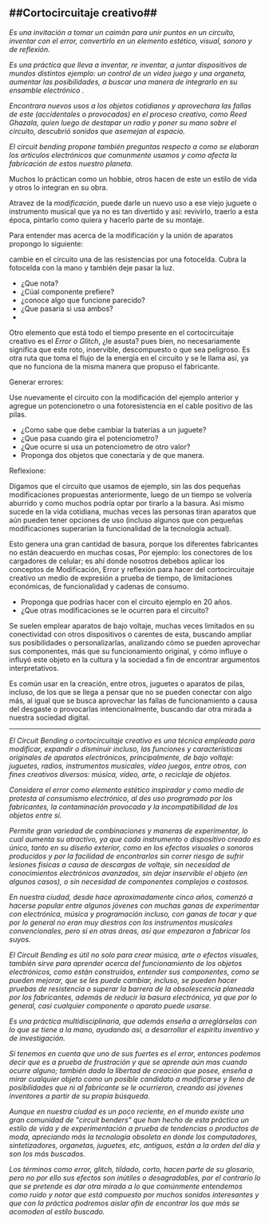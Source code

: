 ##Cortocircuitaje creativo##
----



*Es una invitación a tomar un caimán para unir puntos en un circuito, inventar con el error, convertirlo en un elemento estético, visual, sonoro y de reflexión.*


*Es una práctica que lleva a inventar, re inventar, a juntar dispositivos de mundos distintos ejemplo: un control de un video juego y una organeta, aumentar las posibilidades, a buscar una manera de integrarlo en su ensamble electrónico .* 


*Encontrara nuevos usos a los objetos cotidianos y aprovechara las fallas de este (accidentales o provocadas) en el proceso creativo, como Reed Ghazala, quien luego de destapar un radio y poner su mano sobre el circuito, descubrió sonidos que asemejan al espacio.*

*El circuit bending propone también preguntas respecto a como se elaboran los articulos electrónicos que comunmente usamos y como afecta la fabricación de estos nuestro planeta.* 



Muchos lo práctican como un hobbie, otros hacen de este un estilo de vida y otros lo integran en su obra.

Atravez de la *modificación*, puede darle un nuevo uso a ese viejo juguete o instrumento musical que ya no es tan divertido y así: revivirlo, traerlo a esta época, pintarlo como quiera y hacerlo parte de su montaje.


Para entender mas acerca de la modificación y la unión de aparatos propongo lo siguiente:


cambie en el circuito una de las resistencias por una fotocelda.
Cubra la fotocelda con la mano y también deje pasar la luz.

* ¿Que nota?
* ¿Cúal componente prefiere? 
* ¿conoce algo que funcione parecido?
* ¿Que pasaría si usa ambos?
* 


Otro elemento que está todo el tiempo presente en el cortocircuitaje creativo es el *Error o Glitch*, ¿le asusta? pues bien, no necesariamente significa que este roto, inservible, descompuesto o que sea peligroso. Es otra ruta que toma el flujo de la energía en el  circuito y se le llama así, ya que no funciona de la misma manera que propuso el fabricante.


Generar errores:

Use nuevamente el circuito con la modificación del ejemplo anterior y agregue un potencionetro o una fotoresistencia en el cable positivo de las pilas.

* ¿Como sabe que debe cambiar la baterías a un juguete?
* ¿Que pasa cuando gira el potenciometro?
* ¿Que ocurre si usa un potenciometro de otro valor?
* Proponga dos objetos que conectaría y de que manera.


Reflexione:

Digamos que el circuito que usamos de ejemplo, sin las dos pequeñas modificaciones propuestas anteriormente, luego de un tiempo se volvería aburrido y como muchos podría optar por tirarlo a la basura. Asi mismo sucede en la vida cotidiana, muchas veces las personas tiran aparatos que aún pueden tener opciones de uso (incluso algunos que con pequeñas modificaciones superarían la funcionalidad de la tecnología actual). 

Esto genera una gran cantidad de basura, porque los diferentes fabricantes no están deacuerdo en muchas cosas, Por ejemplo: los conectores de los cargadores de celular; es ahí donde nosotros debebos aplicar los conceptos de Modificación, Error y reflexión para hacer del cortocircuitaje creativo un medio de expresión a prueba de tiempo, de limitaciones económicas, de funcionalidad y cadenas de consumo.

 * Proponga que podrías hacer con el circuito ejemplo en 20 años.
 * ¿Que otras modificaciones se le ocurren para el circuito?
 















Se suelen emplear aparatos de bajo voltaje, muchas veces limitados en su conectividad con otros dispositivos o carentes de esta, buscando ampliar sus posibilidades o personalizarlas, analizando cómo se pueden aprovechar sus componentes, más que su  funcionamiento  original, y cómo influye o influyó  este objeto en la cultura y la sociedad a fin de encontrar argumentos interpretativos.

Es común usar en la creación, entre otros, juguetes o aparatos de pilas, incluso, de los que se llega a pensar que no se pueden conectar con algo más, al igual que se busca aprovechar las fallas de funcionamiento a causa del desgaste o provocarlas intencionalmente, buscando dar otra mirada a nuestra sociedad digital.







  








----

*El Circuit Bending o cortocircuitaje creativo es una técnica empleada para modificar, expandir o disminuir incluso, las funciones y características originales de aparatos electrónicos, principalmente, de bajo voltaje: juguetes, radios, instrumentos musicales, vídeo juegos, entre otros, con fines creativos diversos: música, vídeo, arte, o reciclaje de objetos.*

*Considera el error como elemento estético inspirador y como medio de protesta al consumismo electrónico, al des uso programado por los fabricantes, la contaminación provocada y la incompatibilidad de los objetos entre si.*

*Permite gran variedad de combinaciones y maneras de experimentar, lo cual aumenta su atractivo, ya que cada instrumento o dispositivo creado es único, tanto en su diseño exterior, como en los efectos visuales o sonoros producidos y por la facilidad de encontrarlos sin correr riesgo de sufrir lesiones físicas a causa de descargas de voltaje, sin necesidad de conocimientos electrónicos avanzados, sin dejar inservible el objeto (en algunos casos), o sin necesidad de componentes complejos o costosos.*

*En nuestra ciudad, desde hace aproximadamente cinco años, comenzó a hacerse popular entre algunos jóvenes con muchas ganas de experimentar con electrónica, música y programación incluso, con ganas de tocar y que por lo general no eran muy diestros con los instrumentos musicales convencionales, pero si en otras áreas, así que empezaron a fabricar los suyos.* 

*El Circuit Bending es útil no solo para crear música, arte o efectos visuales, también sirve para aprender acerca del funcionamiento de los objetos electrónicos, como están construidos, entender sus componentes, como se pueden mejorar, que se les puede cambiar, incluso, se pueden hacer pruebas de resistencia o superar la barrera de la obsolescencia planeada por los fabricantes, además de reducir la basura electrónica, ya que por lo general, casi cualquier componente o aparato puede usarse.*

*Es una práctica multidisciplinaria, que además enseña a arreglárselas con lo que se tiene a la mano, ayudando así, a desarrollar el espíritu inventivo y de investigación.* 

*Si tenemos en cuenta que uno de sus fuertes es el error, entonces podemos decir que es a prueba de frustración y que se aprende aún mas cuando ocurre alguno; también dada la libertad de creación que posee, enseña a mirar cualquier objeto como un  posible candidato a modificarse y lleno de posibilidades que ni al fabricante se le ocurrieron, creando así jóvenes inventores a partir de su propia búsqueda.*

*Aunque en nuestra ciudad es un poco reciente, en el mundo existe una gran comunidad de "circuit benders"  que han hecho de esta práctica un estilo de vida y de experimentación a prueba de tendencias o productos de moda,   apreciando más la tecnología obsoleta en donde los computadores, sintetizadores, organetas, juguetes, etc, antiguos, están a la orden del día y son los más buscados.* 

*Los términos como error, glitch, tildado, corto, hacen parte de su glosario, pero no por ello sus efectos son inútiles o desagradables, por el contrario lo que se pretende es dar otra mirada a lo que comúnmente entendemos como ruido y notar que está compuesto por muchos sonidos interesantes y que con la práctica podremos aislar afín de encontrar los que más se acomoden al estilo buscado.* 













 


